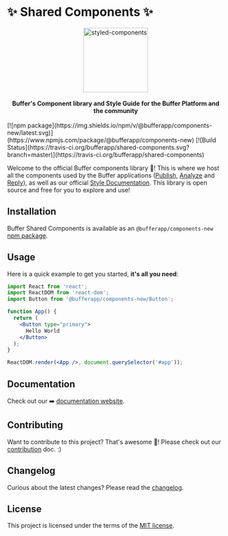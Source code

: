 # ✨ Shared Components ✨

<div align="center">
  <a href="https://www.styled-components.com">
    <img alt="styled-components" src="https://blobscdn.gitbook.com/v0/b/gitbook-28427.appspot.com/o/spaces%2F-LFNym8ScnaWKWBQFWTw%2Favatar.png?generation=1529427935328806&alt=media" height="150px" />
  </a>
</div>

<br />

<div align="center">
  <strong>Buffer's Component library and Style Guide for the Buffer Platform and the community</strong>
  <br />
  <br />
</div>
[![npm package](https://img.shields.io/npm/v/@bufferapp/components-new/latest.svg)](https://www.npmjs.com/package/@bufferapp/components-new)
[![Build Status](https://travis-ci.org/bufferapp/shared-components.svg?branch=master)](https://travis-ci.org/bufferapp/shared-components)


Welcome to the official Buffer components library 🎉! This is where we host all the components used by the Buffer applications ([Publish](https://publish.buffer.com), [Analyze](https://analyze.buffer.com) and [Reply](https://reply.buffer.com)), as well as our official [Style Documentation](https://bufferapp.github.io/shared-components/#Button).
This library is open source and free for you to explore and use!

## Installation

Buffer Shared Components  is available as an `@bufferapp/components-new` [npm package](https://www.npmjs.com/package/@bufferapp/components-new).


## Usage

Here is a quick example to get you started, **it's all you need**:

```jsx
import React from 'react';
import ReactDOM from 'react-dom';
import Button from '@bufferapp/components-new/Button';

function App() {
  return (
    <Button type="primary">
      Hello World
    </Button>
  );
}

ReactDOM.render(<App />, document.querySelector('#app'));
```


## Documentation

Check out our ➡️ [documentation website](https://bufferapp.github.io/shared-components/#Button).


## Contributing

Want to contribute to this project? That's awesome 🙌! Please check out our [contribution](/CONTRIBUTING.md) doc. :)

## Changelog

Curious about the latest changes?
Please read the [changelog](https://github.com/bufferapp/shared-components/releases).


## License

This project is licensed under the terms of the
[MIT license](/LICENSE).
